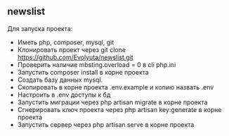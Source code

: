 ## newslist

Для запуска проекта:

- Иметь php, composer, mysql, git
- Клонировать проект через git clone https://github.com/Evolyuta/newslist.git
- Проверить наличие mbsting.overload = 0 в cli php.ini
- Запустить composer install в корне проекта
- Создать базу данных mysql.
- Скопировать в корне проекта .env.example и копию назвать .env
- Настроить в .env доступы к бд
- Запустить миграции через php artisan migrate в корне проекта
- Сгнерировать ключ проекта через php artisan key:generate в корне проекта
- Запустить сервер через php artisan serve в корне проекта
